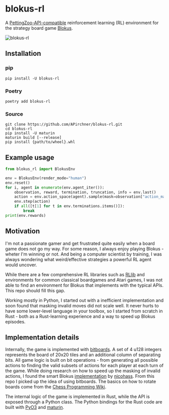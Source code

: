 # blokus-rl
A [PettingZoo-API-compatible](https://pettingzoo.farama.org) reinforcement learning (RL) environment for the strategy board game [Blokus](https://en.wikipedia.org/wiki/Blokus).

![blokus-rl](blokus_episode.gif)

## Installation

### pip
`pip install -U blokus-rl`
### Poetry
`poetry add blokus-rl`
### Source
```
git clone https://github.com/APirchner/blokus-rl.git
cd blokus-rl
pip install -U maturin
maturin build [--release]
pip install {path/to/wheel}.whl
```

## Example usage

```python
from blokus_rl import BlokusEnv

env = BlokusEnv(render_mode="human")
env.reset()
for i, agent in enumerate(env.agent_iter()):
    observation, reward, termination, truncation, info = env.last()
    action = env.action_space(agent).sample(mask=observation["action_mask"])
    env.step(action)
    if all([t[1] for t in env.terminations.items()]):
        break
print(env.rewards)
```

## Motivation
I'm not a passionate gamer and get frustrated quite easily when a board game does not go my way. For some reason, I always enjoy playing Blokus - wheter I'm winning or not. And being a computer scientist by training, I was always wondering what weird/effective strategies a powerful RL agent would uncover.

While there are a few comprehensive RL libraries such as [RLlib](https://docs.ray.io/en/latest/rllib/index.html) and environments for common classical boardgames and Atari games, I was not able to find an environment for Blokus that implements with the typical APIs. This repo should fill this gap.

Working mostly in Python, I started out with a inefficient implementation and soon found that masking invalid moves did not scale well.
It never hurts to have some lower-level language in your toolbox, so I started from scratch in Rust - both as a Rust-learning experience and a way to speed up Blokus episodes.

## Implementation details
Internally, the game is implemented with [bitboards](https://www.chessprogramming.org/Bitboards). A set of 4 u128 integers represents the board of 20x20 tiles and an additional column of separating bits. All game logic is built on bit operations - from generating all possible actions to finding the valid subsets of actions for each player at each turn of the game.
While doing research on how to speed up the masking of invalid actions, I found the smart Blokus [implementation](https://github.com/nikohass/rust-socha2021) by [nicohass](https://github.com/nikohass). From this repo I picked up the idea of using bitboards. The basics on how to rotate boards come from the [Chess Programming Wiki](https://www.chessprogramming.org/Flipping_Mirroring_and_Rotating).

The internal logic of the game is implemented in Rust, while the API is exposed through a Python class. The Python bindings for the Rust code are built with [PyO3](https://pyo3.rs/) and [maturin](https://www.maturin.rs).
